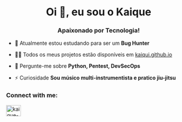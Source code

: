 <!--
**Kaiqui/Kaiqui** is a ✨ _special_ ✨ repository because its `README.md` (this file) appears on your GitHub profile.

Here are some ideas to get you started:

- 🔭 I’m currently working on ...
- 🌱 I’m currently learning ...
- 👯 I’m looking to collaborate on ...
- 🤔 I’m looking for help with ...
- 💬 Ask me about ...
- 📫 How to reach me: ...
- 😄 Pronouns: ...
- ⚡ Fun fact: ...
-->
<h1 align="center">Oi 👋, eu sou o Kaique</h1>
<h3 align="center">Apaixonado por Tecnologia!</h3>

- 🌱 Atualmente estou estudando para ser um **Bug Hunter**

- 👨‍💻 Todos os meus projetos estão disponíveis em [kaiqui.github.io](https://kaiqui.github.io)

- 💬 Pergunte-me sobre **Python, Pentest, DevSecOps**

- ⚡ Curiosidade **Sou músico multi-instrumentista e pratico jiu-jitsu**

<h3 align="left">Connect with me:</h3>
<p align="left">
<a href="https://linkedin.com/in/kaique-lima-17738210a" target="blank"><img align="center" src="https://raw.githubusercontent.com/rahuldkjain/github-profile-readme-generator/master/src/images/icons/Social/linked-in-alt.svg" alt="kaique-lima-17738210a" height="30" width="40" /></a>
</p>

